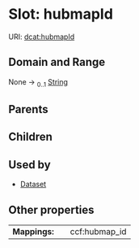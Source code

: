 
# Slot: hubmapId



URI: [dcat:hubmapId](http://www.w3.org/ns/dcat#hubmapId)


## Domain and Range

None &#8594;  <sub>0..1</sub> [String](types/String.md)

## Parents


## Children


## Used by

 * [Dataset](Dataset.md)

## Other properties

|  |  |  |
| --- | --- | --- |
| **Mappings:** | | ccf:hubmap_id |